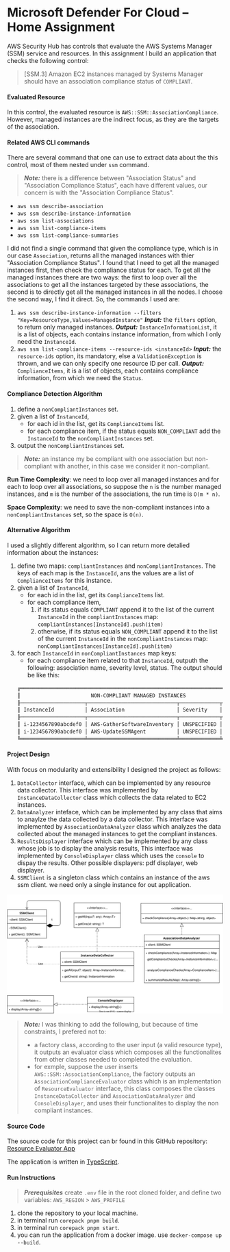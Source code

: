# Microsoft Defender For Cloud – Home Assignment

AWS Security Hub has controls that evaluate the AWS Systems Manager (SSM) service and resources. In this assignment I build an application that checks the following control:

> [SSM.3] Amazon EC2 instances managed by Systems Manager should have an association compliance status of `COMPLIANT`.

#### Evaluated Resource

In this control, the evaluated resource is `AWS::SSM::AssociationCompliance`. However, managed instances are the indirect focus, as they are the targets of the association.

#### Related AWS CLI commands

There are several command that one can use to extract data about the this control, most of them nested under `ssm` command.

> **_Note:_** there is a difference between "Association Status" and "Association Compliance Status", each have different values, our concern is with the "Association Compliance Status".

- `aws ssm describe-association`
- `aws ssm describe-instance-information`
- `aws ssm list-associations`
- `aws ssm list-compliance-items`
- `aws ssm list-compliance-summaries`

I did not find a single command that given the compliance type, which is in our case `Association`, returns all the managed instances with thier "Association Compliance Status". I found that I need to get all the managed instances first, then check the compliance status for each.
To get all the managed instances there are two ways: the first to loop over all the associations to get all the instances targeted by these associations, the second is to directly get all the managed instances in all the nodes. I choose the second way, I find it direct.
So, the commands I used are:

1. `aws ssm describe-instance-information --filters "Key=ResourceType,Values=ManagedInstance"`
   **_Input:_** the `filters` option, to return only managed instances.
   **_Output:_** `InstanceInformationList`, it is a list of objects, each contains instance information, from which I only need the `InstanceId`.
2. `aws ssm list-compliance-items --resource-ids <instanceId>`
   **_Input:_** the `resource-ids` option, its mandatory, else a `ValidationException` is thrown, and we can only specify one resource ID per call.
   **_Output:_** `ComplianceItems`, it is a list of objects, each contains compliance information, from which we need the `Status`.

#### Compliance Detection Algorithm

1. define a `nonCompliantInstances` set.
2. given a list of `InstanceId`,
   - for each id in the list, get its `ComplianceItems` list.
   - for each compliance item, if the status equals `NON_COMPLIANT` add the `InstanceId` to the `nonCompliantInstances` set.
3. output the `nonCompliantInstances` set.

> **_Note:_** an instance my be compliant with one association but non-compliant with another, in this case we consider it non-compliant.

**Run Time Complexity**: we need to loop over all managed instances and for each to loop over all associations, so suppose the `n` is the number managed instances, and `m` is the number of the associations, the run time is `O(m * n)`.

**Space Complexity**: we need to save the non-compliant instances into a `nonCompliantInstances` set, so the space is `O(n)`.

#### Alternative Algorithm

I used a slightly different algorithm, so I can return more detalied information about the instances:

1. define two maps: `compliantInstances` and `nonCompliantInstances`.
   The keys of each map is the `InstanceId`, ans the values are a list of `ComplianceItems` for this instance.
2. given a list of `InstanceId`,
   - for each id in the list, get its `ComplianceItems` list.
   - for each compliance item,
     1. if its status equals `COMPLIANT` append it to the list of the current `InstanceId` in the `compliantInstances` map:
        `compliantInstances[InstanceId].push(item)`
     2. otherwise, if its status equals `NON_COMPLIANT` append it to the list of the current `InstanceId` in the `nonCompliantInstances` map:
        `nonCompliantInstances[InstanceId].push(item)`
3. for each `InstanceId` in `nonCompliantInstances` map keys:
   - for each compliance item related to that `InstanceId`, outputh the following: association name, severity level, status. The output should be like this:
   ```sh
   ╔═════════════════════════════════════════════════════════════════════════════╗
   ║                       NON-COMPLIANT MANAGED INSTANCES                       ║
   ╟─────────────────────┬─────────────────────────────┬─────────────┬───────────╢
   ║ InstanceId          │ Association                 │ Severity    │ Status    ║
   ╟─────────────────────┬─────────────────────────────┬─────────────┬───────────╢
   ║ i-1234567890abcdef0 │ AWS-GatherSoftwareInventory │ UNSPECIFIED │ COMPLIANT ║
   ║ i-1234567890abcdef0 │ AWS-UpdateSSMAgent          │ UNSPECIFIED │ COMPLIANT ║
   ╚═════════════════════╧═════════════════════════════╧═════════════╧═══════════╝
   ```

#### Project Design

With focus on modularity and extensibility I designed the project as follows:

1. `DataCollector` interface, which can be implemented by any resource data collector. This interface was implemented by `InstanceDataCollector` class which collects the data related to EC2 instances.
2. `DataAnalyzer` inteface, which can be implemented by any class that aims to anaylze the data collected by a data collector. This interface was implemented by `AssociationDataAnalyzer` class which analyzes the data collected about the managed instances to get the compliant instances.
3. `ResultsDisplayer` interface which can be implemented by any class whose job is to display the analysis results, This interface was implemented by `ConsoleDisplayer` class which uses the `console` to dispay the results. Other possible displayers: pdf displayer, web displayer.
4. `SSMClient` is a singleton class which contains an instance of the aws ssm client. we need only a single instance for out application.

![Class Diagram](classDiagram.svg)

> **_Note:_**
> I was thinking to add the following, but because of time constraints, I prefered not to:
>
> - a factory class, according to the user input (a valid resource type), it outputs an evaluator class which composes all the functionalites from other classes needed to completed the evaluation.
> - for exmple, suppose the user inserts `AWS::SSM::AssociationCompliance`, the factory outputs an `AssociationComplianceEvaluator` class which is an implementation of `ResourceEvaluator` interface, this class composes the classes `InstanceDataCollector` and `AssociationDataAnalyzer` and `ConsoleDisplayer`, and uses their functionalites to display the non compliant instances.

#### Source Code

The source code for this project can br found in this GitHub repository:
[Resource Evaluator App](https://github.com/MuazAbdin/ResourceEvaluator.git)

The application is written in [TypeScript](https://www.typescriptlang.org/).

#### Run Instructions

> **_Prerequisites_**
> create `.env` file in the root cloned folder, and define two variables:
> `AWS_REGION` > `AWS_PROFILE`

1. clone the repository to your local machine.
2. in terminal run `corepack pnpm build`.
3. in terminal run `corepack pnpm start`.
4. you can run the application from a docker image. use `docker-compose up --build`.
